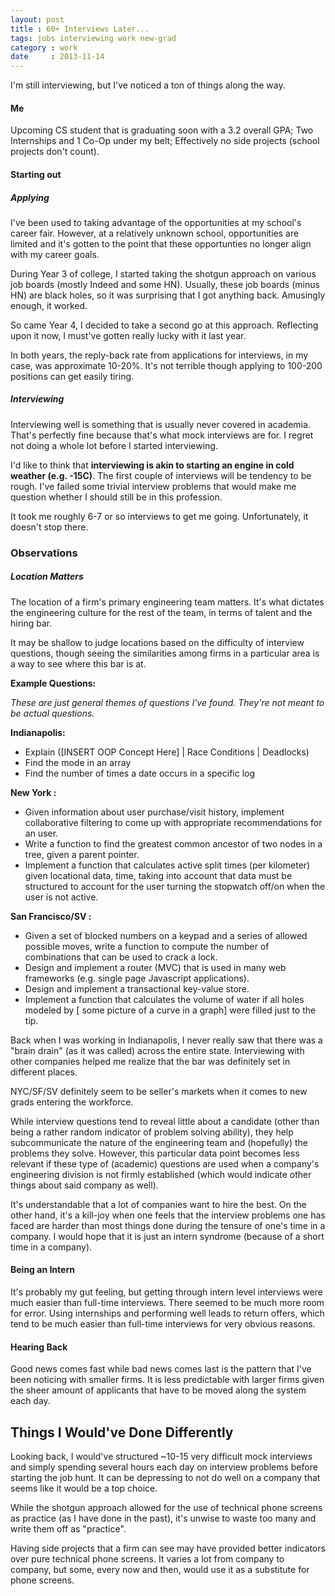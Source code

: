 ```yaml
---
layout: post
title : 60+ Interviews Later...
tags: jobs interviewing work new-grad
category : work
date     : 2013-11-14
---
```


I'm still interviewing, but I've noticed a ton of things along the way.

#### Me

Upcoming CS student that is graduating soon with a 3.2 overall GPA; Two Internships and 1 Co-Op under my belt; Effectively no side projects (school projects don't count).

#### Starting out

##### Applying

I've been used to taking advantage of the opportunities at my school's career fair. However, at a relatively unknown school, opportunities are limited and it's gotten to the point that these opportunties no longer align with my career goals.

During Year 3 of college, I started taking the shotgun approach on various job boards (mostly Indeed and some HN). Usually, these job boards (minus HN) are black holes, so it was surprising that I got anything back. Amusingly enough, it worked.

So came Year 4, I decided to take a second go at this approach. Reflecting upon it now, I must've gotten really lucky with it last year.

In both years, the reply-back rate from applications for interviews, in my case, was approximate 10-20%. It's not terrible though applying to 100-200 positions can get easily tiring.

##### Interviewing

Interviewing well is something that is usually never covered in academia. That's perfectly fine because that's what mock interviews are for. I regret not doing a whole lot before I started interviewing.

I'd like to think that **interviewing is akin to starting an engine in cold weather (e.g. -15C)**. The first couple of interviews will be tendency to be rough. I've failed some trivial interview problems that would make me question whether I should still be in this profession.

It took me roughly 6-7 or so interviews to get me going. Unfortunately, it doesn't stop there.

### Observations

##### Location Matters

The location of a firm's primary engineering team matters. It's what dictates the engineering culture for the rest of the team, in terms of talent and the hiring bar.

It may be shallow to judge locations based on the difficulty of interview questions, though seeing the similarities among firms in a particular area is a way to see where this bar is at.

**Example Questions:**

*These are just general themes of questions I've found. They're not meant to be actual questions.*

**Indianapolis:**

  * Explain ([INSERT OOP Concept Here] | Race Conditions | Deadlocks)
  * Find the mode in an array
  * Find the number of times a date occurs in a specific log


**New York :**

  * Given information about user purchase/visit history, implement collaborative filtering to come up with appropriate recommendations for an user.
  * Write a function to find the greatest common ancestor of two nodes in a tree, given a parent pointer.
  * Implement a function that calculates active split times (per kilometer) given locational data, time, taking into account that data must be structured to account for the user turning the stopwatch off/on when the user is not active.

**San Francisco/SV :**

  * Given a set of blocked numbers on a keypad and a series of allowed possible moves, write a function to compute the number of combinations that can be used to crack a lock.
  * Design and implement a router (MVC) that is used in many web frameworks (e.g. single page Javascript applications).
  * Design and implement a transactional key-value store.
  * Implement a function that calculates the volume of water if all holes modeled by [ some picture of a curve in a graph] were filled just to the tip.

Back when I was working in Indianapolis, I never really saw that there was a "brain drain" (as it was called) across the entire state. Interviewing with other companies helped me realize that the bar was definitely set in different places.

NYC/SF/SV definitely seem to be seller's markets when it comes to new grads entering the workforce.

While interview questions tend to reveal little about a candidate (other than being a rather random indicator of problem solving ability), they help subcommunicate the nature of the engineering team and (hopefully) the problems they solve. However, this particular data point becomes less relevant if these type of (academic) questions are used when a company's engineering division is not firmly established (which would indicate other things about said company as well).

It's understandable that a lot of companies want to hire the best. On the other hand, it's a kill-joy when one feels that the interview problems one has faced are harder than most things done during the tensure of one's time in a company. I would hope that it is just an intern syndrome (because of a short time in a company).

#### Being an Intern

It's probably my gut feeling, but getting through intern level interviews were much easier than full-time interviews. There seemed to be much more room for error. Using internships and performing well leads to return offers, which tend to be much easier than full-time interviews for very obvious reasons.

#### Hearing Back

Good news comes fast while bad news comes last is the pattern that I've been noticing with smaller firms. It is less predictable with larger firms given the sheer amount of applicants that have to be moved along the system each day.

## Things I Would've Done Differently

Looking back, I would've structured ~10-15 very difficult mock interviews and simply spending several hours each day on interview problems before starting the job hunt. It can be depressing to not do well on a company that seems like it would be a top choice.

While the shotgun approach allowed for the use of technical phone screens as practice (as I have done in the past), it's unwise to waste too many and write them off as "practice".

Having side projects that a firm can see may have provided better indicators over pure technical phone screens. It varies a lot from company to company, but some, every now and then,  would use it as a substitute for phone screens.